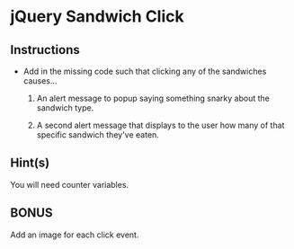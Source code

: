# jQuery Sandwich Click



## Instructions

* Add in the missing code such that clicking any of the sandwiches causes…

  1. An alert message to popup saying something snarky about the sandwich type.

  2. A second alert message that displays to the user how many of that specific sandwich they've eaten.

## Hint(s)

You will need counter variables.

## BONUS

Add an image for each click event.
